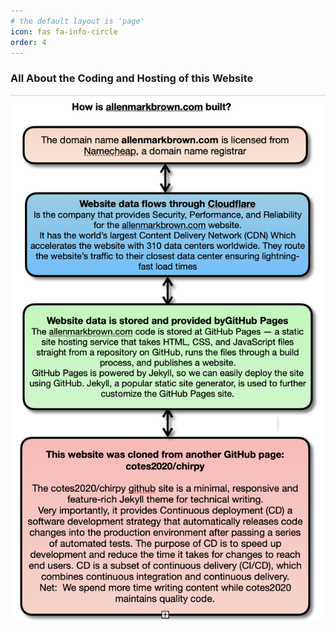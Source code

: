 ```yaml
---
# the default layout is 'page'
icon: fas fa-info-circle
order: 4
---
```



### All About the Coding and Hosting of this Website

 ![site_map](/assets/img/web_diag.png)